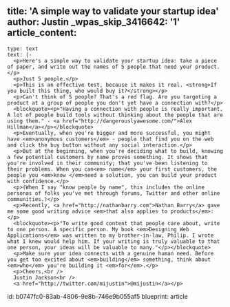 title: 'A simple way to validate your startup idea'
author: Justin
_wpas_skip_3416642: '1'
article_content:
  -
    type: text
    text: |-
      <p>Here's a simple way to validate your startup idea: take a piece of paper, and write out the names of 5 people that need your product.</p>
      <p>Just 5 people.</p>
      <p>This is an effective test, because it makes it real. <strong>If you built this thing, who would buy it?</strong></p>
      <p>Can't think of 5 people? That's a red flag. Are you targeting a product at a group of people you don't yet have a connection with?</p>
      <blockquote><p>"Having a connection with people is really important. A lot of people build tools without thinking about the people that are using them." - <a href="http://dangerouslyawesome.com/">Alex Hillman</a></p></blockquote>
      <p>Eventually, when you're bigger and more successful, you might have <em>anonymous customers</em> - people that find you on the web and click the buy button without any social interaction.</p>
      <p>But at the beginning, when you're deciding what to build, knowing a few potential customers by name proves something. It shows that you're involved in their community; that you've been listening to their problems. When you can<em> name</em> your first customers, the people you <em>know </em>need a solution, you can build your product with confidence.</p>
      <p>(When I say "know people by name", this includes the online personas of folks you've met through forums, Twitter and other online communities.)</p>
      <p>Recently, <a href="http://nathanbarry.com">Nathan Barry</a> gave me some good writing advice <em>that also applies to products</em>:</p>
      <blockquote><p>"To write good content that people care about, write to one person. A specific person. My book <em>Designing Web Applications</em> was written to my brother-in-law, Philip. I wrote what I knew would help him. If your writing is truly valuable to that one person, your ideas will be valuable to many."</p></blockquote>
      <p>Make sure your idea connects with a genuine human need. Before you get too excited about <em>building</em> something, think about <em>who</em> you're building it <em>for</em>.</p>
      <p>Cheers,<br />
      Justin Jackson<br />
      <a href="http://twitter.com/mijustin">@mijustin</a></p>
id: b0747fc0-83ab-4806-9e8b-746e9b055af5
blueprint: article
